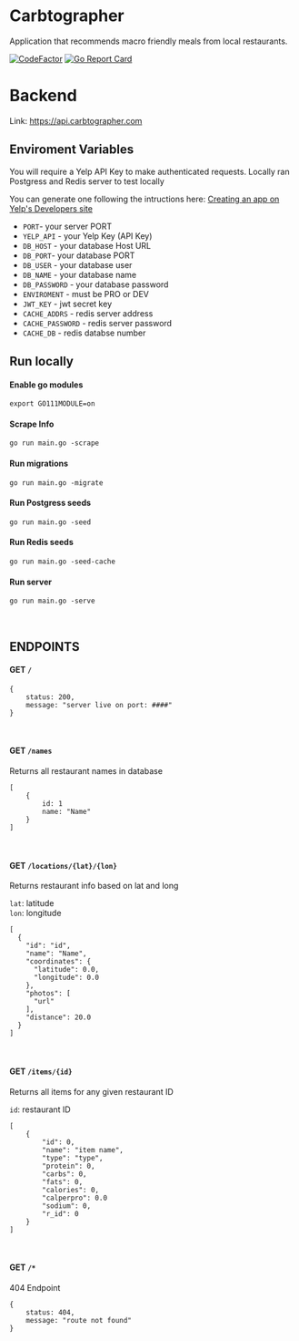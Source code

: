 # Carbtographer
Application that recommends macro friendly meals from local restaurants.

[![CodeFactor](https://www.codefactor.io/repository/github/reynld/carbtographer/badge/master)](https://www.codefactor.io/repository/github/reynld/carbtographer/overview/master)
[![Go Report Card](https://goreportcard.com/badge/github.com/reynld/carbtographer)](https://goreportcard.com/report/github.com/reynld/carbtographer)

# Backend
Link: https://api.carbtographer.com

## Enviroment Variables
You will require a Yelp API Key to make authenticated requests.
Locally ran Postgress and Redis server to test locally
 
You can generate one following the intructions here: [Creating an app on Yelp's Developers site](https://www.yelp.com/developers/documentation/v3/authentication)
- ``PORT``- your server PORT
- ``YELP_API`` - your Yelp Key (API Key)
- ``DB_HOST`` - your database Host URL
- ``DB_PORT``- your database PORT
- ``DB_USER`` - your database user
- ``DB_NAME`` - your database name
- ``DB_PASSWORD`` - your database password
- ``ENVIROMENT`` - must be PRO or DEV
- ``JWT_KEY`` - jwt secret key
- ``CACHE_ADDRS`` - redis server address
- ``CACHE_PASSWORD`` - redis server password
- ``CACHE_DB`` - redis databse number


## Run locally

#### Enable go modules
`export GO111MODULE=on`

#### Scrape Info
`go run main.go -scrape`

#### Run migrations
`go run main.go -migrate`
 
#### Run Postgress seeds
 `go run main.go -seed`

#### Run Redis seeds
 `go run main.go -seed-cache`
 
#### Run server
 `go run main.go -serve`

<br/>

## ENDPOINTS

#### GET `/`
 
```
{
    status: 200,
    message: "server live on port: ####"
}
```
<br/>

#### GET `/names`

Returns all restaurant names in database
 
```
[
    {
        id: 1
        name: "Name"
    }
]
```
<br/>

#### GET `/locations/{lat}/{lon}`
 
Returns restaurant info based on lat and long
 
`lat`: latitude  
`lon`: longitude  
 
```
[
  {
    "id": "id",
    "name": "Name",
    "coordinates": {
      "latitude": 0.0,
      "longitude": 0.0
    },
    "photos": [
      "url"
    ],
    "distance": 20.0
  }
]
```
<br/>

#### GET `/items/{id}`

Returns all items for any given restaurant ID
 
`id`: restaurant ID  
 
```
[
    {
        "id": 0,
        "name": "item name",
        "type": "type",
        "protein": 0,
        "carbs": 0,
        "fats": 0,
        "calories": 0,
        "calperpro": 0.0
        "sodium": 0,
        "r_id": 0
    }
]
```
<br/>

#### GET `/*`
 
404 Endpoint
 
```
{
    status: 404,
    message: "route not found"
}
```
